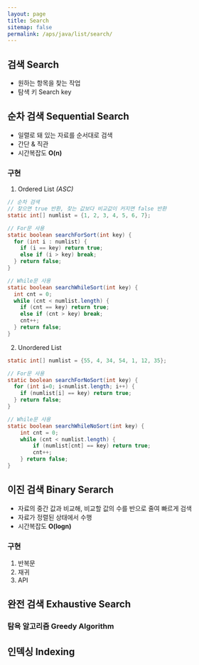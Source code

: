 ```yaml
---
layout: page
title: Search
sitemap: false
permalink: /aps/java/list/search/
---
```


## 검색 Search
- 원하는 항목을 찾는 작업
- 탐색 키 Search key

## 순차 검색 Sequential Search
- 일렬로 돼 있는 자료를 순서대로 검색
- 간단 & 직관
- 시간복잡도 **O(n)**

### 구현
1. Ordered List *(ASC)*
```java
// 순차 검색
// 찾으면 true 반환, 찾는 값보다 비교값이 커지면 false 반환
static int[] numlist = {1, 2, 3, 4, 5, 6, 7};

// For문 사용
static boolean searchForSort(int key) {
  for (int i : numlist) {
    if (i == key) return true;
    else if (i > key) break;
  } return false;
}

// While문 사용
static boolean searchWhileSort(int key) {
  int cnt = 0;
  while (cnt < numlist.length) {
    if (cnt == key) return true;
    else if (cnt > key) break;
    cnt++;
  } return false;
}
```
2. Unordered List
```java
static int[] numlist = {55, 4, 34, 54, 1, 12, 35};

// For문 사용
static boolean searchForNoSort(int key) {
  for (int i=0; i<numlist.length; i++) {
    if (numlist[i] == key) return true;
  } return false;
}

// While문 사용
static boolean searchWhileNoSort(int key) {
    int cnt = 0;
    while (cnt < numlist.length) {
        if (numlist[cnt] == key) return true;	
        cnt++;
    } return false;
}
```

## 이진 검색 Binary Serarch
- 자료의 중간 값과 비교해, 비교할 값의 수를 반으로 줄여 빠르게 검색
- 자료가 정렬된 상태에서 수행
- 시간복잡도 **O(logn)**

### 구현
1. 반복문
2. 재귀
3. API

## 완전 검색 Exhaustive Search
### 탐욕 알고리즘 Greedy Algorithm
## 인덱싱 Indexing